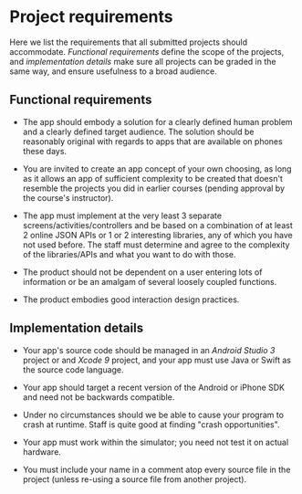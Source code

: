 # Project requirements

Here we list the requirements that all submitted projects should accommodate. *Functional requirements* define the scope of the projects, and *implementation details* make sure all projects can be graded in the same way, and ensure usefulness to a broad audience.

## Functional requirements

- The app should embody a solution for a clearly defined human problem and a clearly defined target audience. The solution should be reasonably original with regards to apps that are available on phones these days.

- You are invited to create an app concept of your own choosing, as long as it allows an app of sufficient complexity to be created that doesn't resemble the projects you did in earlier courses (pending approval by the course's instructor).

- The app must implement at the very least 3 separate screens/activities/controllers and be based on a combination of at least 2 online JSON APIs or 1 or 2 interesting libraries, any of which you have not used before. The staff must determine and agree to the complexity of the libraries/APIs and what you want to do with those.

- The product should not be dependent on a user entering lots of information or be an amalgam of several loosely coupled functions.

- The product embodies good interaction design practices.

## Implementation details

- Your app's source code should be managed in an *Android Studio 3* project or and *Xcode 9* project, and your app must use Java or Swift as the source code language.

- Your app should target a recent version of the Android or iPhone SDK and need not be backwards compatible.

- Under no circumstances should we be able to cause your program to crash at runtime. Staff is quite good at finding "crash opportunities".

- Your app must work within the simulator; you need not test it on actual hardware.

- You must include your name in a comment atop every source file in the project (unless re-using a source file from another project).
